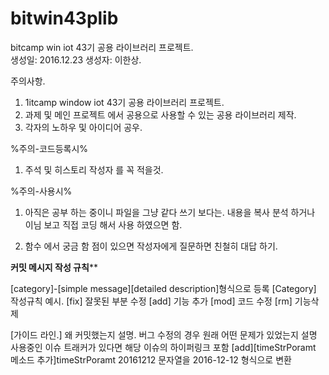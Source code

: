 # bitwin43plib
bitcamp  win iot 43기 공용 라이브러리 프로젝트.\
생성일: 2016.12.23
생성자: 이한상.

주의사항.

1. 1itcamp window iot 43기 공용 라이브러리 프로젝트.
2. 과제 및 메인 프로젝트 에서 공용으로 사용할 수 있는 공용 라이브러리 제작.
3. 각자의 노하우 및 아이디어 공우.


%주의-코드등록시%
1. 주석 및 히스토리 작성자 를 꼭 적을것.

%주의-사용시%
1. 아직은 공부 하는 중이니 파일을 그냥 같다 쓰기 보다는.
   내용을 복사 분석 하거나 이님 보고 직접 코딩 해서 사용 하였으면 함.
   
2. 함수 에서 궁금 함 점이 있으면 작성자에게 질문하면 친철히 대답 하기.


******커밋 메시지 작성 규칙********

[category]-[simple message][detailed description]형식으로 등록
[Category] 작성규칙 예시.
[fix] 잘못된 부분 수정
[add] 기능 추가
[mod] 코드 수정
[rm] 기능삭제

[가이드 라인.]
왜 커밋했는지 설명.
버그 수정의 경우 원래 어떤 문제가 있었는지 설명
사용중인 이슈 트래커가 있다면 해당 이슈의 하이퍼링크 포함
<ex> [add][timeStrPoramt 메소드 추가]timeStrPoramt 20161212 문자열을 2016-12-12 형식으로 변환

 







